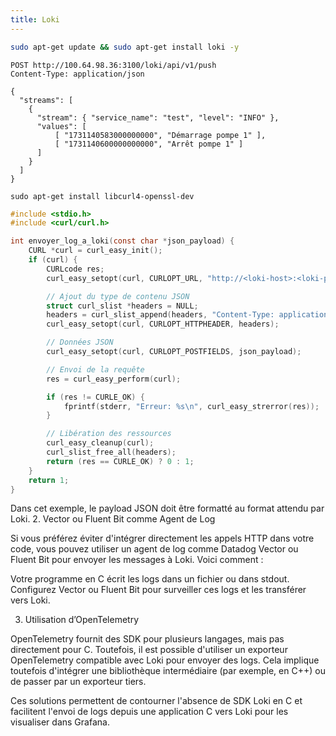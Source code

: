 ```yaml
---
title: Loki
---
```


```sh
sudo apt-get update && sudo apt-get install loki -y
```

```http
POST http://100.64.98.36:3100/loki/api/v1/push
Content-Type: application/json

{
  "streams": [
    {
      "stream": { "service_name": "test", "level": "INFO" },
      "values": [
          [ "1731140583000000000", "Démarrage pompe 1" ],
          [ "1731140600000000000", "Arrêt pompe 1" ]
      ]
    }
  ]
}
```

```
sudo apt-get install libcurl4-openssl-dev
```

```c
#include <stdio.h>
#include <curl/curl.h>

int envoyer_log_a_loki(const char *json_payload) {
    CURL *curl = curl_easy_init();
    if (curl) {
        CURLcode res;
        curl_easy_setopt(curl, CURLOPT_URL, "http://<loki-host>:<loki-port>/loki/api/v1/push");

        // Ajout du type de contenu JSON
        struct curl_slist *headers = NULL;
        headers = curl_slist_append(headers, "Content-Type: application/json");
        curl_easy_setopt(curl, CURLOPT_HTTPHEADER, headers);

        // Données JSON
        curl_easy_setopt(curl, CURLOPT_POSTFIELDS, json_payload);

        // Envoi de la requête
        res = curl_easy_perform(curl);

        if (res != CURLE_OK) {
            fprintf(stderr, "Erreur: %s\n", curl_easy_strerror(res));
        }

        // Libération des ressources
        curl_easy_cleanup(curl);
        curl_slist_free_all(headers);
        return (res == CURLE_OK) ? 0 : 1;
    }
    return 1;
}
```

Dans cet exemple, le payload JSON doit être formatté au format attendu par Loki.
2. Vector ou Fluent Bit comme Agent de Log

Si vous préférez éviter d'intégrer directement les appels HTTP dans votre code, vous pouvez utiliser un agent de log comme Datadog Vector ou Fluent Bit pour envoyer les messages à Loki. Voici comment :

Votre programme en C écrit les logs dans un fichier ou dans stdout.
Configurez Vector ou Fluent Bit pour surveiller ces logs et les transférer vers Loki.

3. Utilisation d’OpenTelemetry

OpenTelemetry fournit des SDK pour plusieurs langages, mais pas directement pour C. Toutefois, il est possible d'utiliser un exporteur OpenTelemetry compatible avec Loki pour envoyer des logs. Cela implique toutefois d'intégrer une bibliothèque intermédiaire (par exemple, en C++) ou de passer par un exporteur tiers.

Ces solutions permettent de contourner l'absence de SDK Loki en C et facilitent l'envoi de logs depuis une application C vers Loki pour les visualiser dans Grafana.
